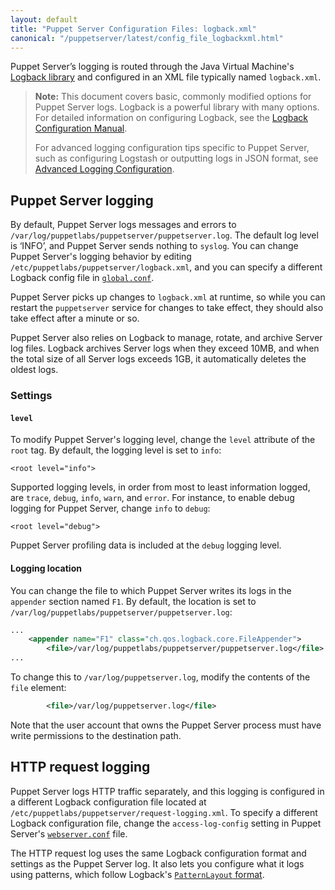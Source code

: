 ```yaml
---
layout: default
title: "Puppet Server Configuration Files: logback.xml"
canonical: "/puppetserver/latest/config_file_logbackxml.html"
---
```


Puppet Server’s logging is routed through the Java Virtual Machine's [Logback library](http://logback.qos.ch/) and configured in an XML file typically named `logback.xml`.

> **Note:** This document covers basic, commonly modified options for Puppet Server logs. Logback is a powerful library with many options. For detailed information on configuring Logback, see the [Logback Configuration Manual](http://logback.qos.ch/manual/configuration.html).
>
> For advanced logging configuration tips specific to Puppet Server, such as configuring Logstash or outputting logs in JSON format, see [Advanced Logging Configuration](./config_logging_advanced.markdown).

## Puppet Server logging

By default, Puppet Server logs messages and errors to `/var/log/puppetlabs/puppetserver/puppetserver.log`. The default log level is ‘INFO’, and Puppet Server sends nothing to `syslog`. You can change Puppet Server's logging behavior by editing `/etc/puppetlabs/puppetserver/logback.xml`, and you can specify a different Logback config file in [`global.conf`](#globalconf).

Puppet Server picks up changes to `logback.xml` at runtime, so while you can restart the `puppetserver` service for changes to take effect, they should also take effect after a minute or so.

Puppet Server also relies on Logback to manage, rotate, and archive Server log files. Logback archives Server logs when they exceed 10MB, and when the total size of all Server logs exceeds 1GB, it automatically deletes the oldest logs.

### Settings

#### `level`

To modify Puppet Server's logging level, change the `level` attribute of the `root` tag. By default, the logging level is set to `info`:

    <root level="info">

Supported logging levels, in order from most to least information logged, are `trace`, `debug`, `info`, `warn`, and `error`. For instance, to enable debug logging for Puppet Server, change `info` to `debug`:

    <root level="debug">

Puppet Server profiling data is included at the `debug` logging level.

#### Logging location

You can change the file to which Puppet Server writes its logs in the `appender` section named `F1`. By default, the location is set to `/var/log/puppetlabs/puppetserver/puppetserver.log`:

~~~ xml
...
    <appender name="F1" class="ch.qos.logback.core.FileAppender">
        <file>/var/log/puppetlabs/puppetserver/puppetserver.log</file>
...
~~~

To change this to `/var/log/puppetserver.log`, modify the contents of the `file` element:

~~~ xml
        <file>/var/log/puppetserver.log</file>
~~~

Note that the user account that owns the Puppet Server process must have write permissions to the destination path.

## HTTP request logging

Puppet Server logs HTTP traffic separately, and this logging is configured in a different Logback configuration file located at `/etc/puppetlabs/puppetserver/request-logging.xml`. To specify a different Logback configuration file, change the `access-log-config` setting in Puppet Server's [`webserver.conf`](./config_file_webserver.markdown) file.

The HTTP request log uses the same Logback configuration format and settings as the Puppet Server log. It also lets you configure what it logs using patterns, which follow Logback's [`PatternLayout` format](http://logback.qos.ch/manual/layouts.html#AccessPatternLayout).
